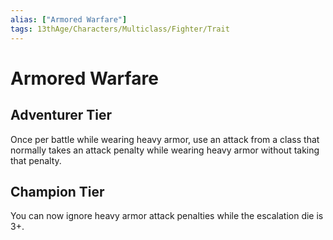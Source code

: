 ```yaml
---
alias: ["Armored Warfare"]
tags: 13thAge/Characters/Multiclass/Fighter/Trait 
---
```

# Armored Warfare

## Adventurer Tier

Once per battle while wearing heavy armor, use an attack from a class that normally takes an attack penalty while wearing heavy armor without
taking that penalty.

## Champion Tier

You can now ignore heavy armor attack penalties while the escalation die is 3+.
